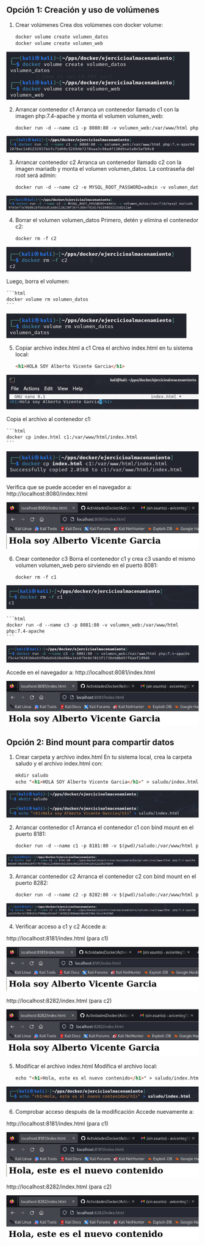 ## Opción 1: Creación y uso de volúmenes
1. Crear volúmenes
Crea dos volúmenes con docker volume:

    ```html
    docker volume create volumen_datos
    docker volume create volumen_web
    ```

![](imagenes/Actividad3/Imagen1.png)

2. Arrancar contenedor c1
Arranca un contenedor llamado c1 con la imagen php:7.4-apache y monta el volumen volumen_web:

    ```html
    docker run -d --name c1 -p 8080:80 -v volumen_web:/var/www/html php:7.4-apache
    ```

![](imagenes/Actividad3/Imagen2.png)

3. Arrancar contenedor c2
Arranca un contenedor llamado c2 con la imagen mariadb y monta el volumen volumen_datos. La contraseña del root será admin:

    ```html
    docker run -d --name c2 -e MYSQL_ROOT_PASSWORD=admin -v volumen_datos:/var/lib/mysql mariadb
    ```

![](imagenes/Actividad3/Imagen3.png)

4. Borrar el volumen volumen_datos
Primero, detén y elimina el contenedor c2:

    ```html
    docker rm -f c2
    ```

![](imagenes/Actividad3/Imagen4.png)

Luego, borra el volumen:

    ```html
    docker volume rm volumen_datos
    ```

![](imagenes/Actividad3/Imagen5.png)

5. Copiar archivo index.html a c1
Crea el archivo index.html en tu sistema local:

    ```html
    <h1>HOLA SOY Alberto Vicente Garcia</h1>
    ```

![](imagenes/Actividad3/Imagen6.png)

Copia el archivo al contenedor c1:

    ```html
    docker cp index.html c1:/var/www/html/index.html
    ```

![](imagenes/Actividad3/Imagen7.png)

Verifica que se puede acceder en el navegador a:
http://localhost:8080/index.html

![](imagenes/Actividad3/Imagen8.png)

6. Crear contenedor c3
Borra el contenedor c1 y crea c3 usando el mismo volumen volumen_web pero sirviendo en el puerto 8081:

    ```html
    docker rm -f c1
    ```

![](imagenes/Actividad3/Imagen9.png)

    ```html
    docker run -d --name c3 -p 8081:80 -v volumen_web:/var/www/html php:7.4-apache
    ```

![](imagenes/Actividad3/Imagen10.png)

Accede en el navegador a:
http://localhost:8081/index.html

![](imagenes/Actividad3/Imagen11.png)

## Opción 2: Bind mount para compartir datos
1. Crear carpeta y archivo index.html
En tu sistema local, crea la carpeta saludo y el archivo index.html con:

    ```html
    mkdir saludo
    echo "<h1>HOLA SOY Alberto Vicente Garcia</h1>" > saludo/index.html
    ```

![](imagenes/Actividad3/Imagen12.png)

2. Arrancar contenedor c1
Arranca el contenedor c1 con bind mount en el puerto 8181:

    ```html
    docker run -d --name c1 -p 8181:80 -v $(pwd)/saludo:/var/www/html php:7.4-apache
    ```

![](imagenes/Actividad3/Imagen13.png)

3. Arrancar contenedor c2
Arranca el contenedor c2 con bind mount en el puerto 8282:

    ```html
    docker run -d --name c2 -p 8282:80 -v $(pwd)/saludo:/var/www/html php:7.4-apache
    ```

![](imagenes/Actividad3/Imagen14.png)

4. Verificar acceso a c1 y c2
Accede a:

http://localhost:8181/index.html (para c1)

![](imagenes/Actividad3/Imagen15.png)

http://localhost:8282/index.html (para c2)

![](imagenes/Actividad3/Imagen16.png)

5. Modificar el archivo index.html
Modifica el archivo local:

    ```html
    echo "<h1>Hola, este es el nuevo contenido</h1>" > saludo/index.html
    ```

![](imagenes/Actividad3/Imagen17.png)

6. Comprobar acceso después de la modificación
Accede nuevamente a:

http://localhost:8181/index.html (para c1)

![](imagenes/Actividad3/Imagen18.png)

http://localhost:8282/index.html (para c2)

![](imagenes/Actividad3/Imagen19.png)
